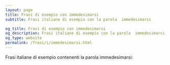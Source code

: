 ```yaml
---
layout: page
title: Frasi di esempio con immedesimarsi 
subtitle: Frasi italiane di esempio con la parola  immedesimarsi

og_title: Frasi di esempio con immedesimarsi 
og_description: Frasi italiane di esempio con la parola  immedesimarsi
og_type: website
permalink: /frasi/i/immedesimarsi.html
---
```


Frasi italiane di esempio contenenti la parola immedesimarsi:


